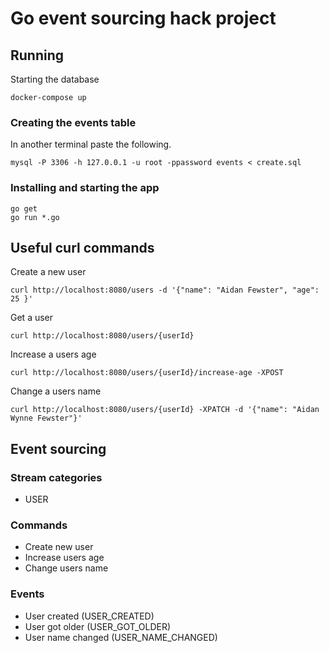 # Go event sourcing hack project

## Running

Starting the database
```
docker-compose up
```

### Creating the events table
In another terminal paste the following.

```
mysql -P 3306 -h 127.0.0.1 -u root -ppassword events < create.sql
```

### Installing and starting the app
```
go get
go run *.go
```

## Useful curl commands

Create a new user

```
curl http://localhost:8080/users -d '{"name": "Aidan Fewster", "age": 25 }'
```

Get a user

```
curl http://localhost:8080/users/{userId}
```

Increase a users age

```
curl http://localhost:8080/users/{userId}/increase-age -XPOST
```

Change a users name

```
curl http://localhost:8080/users/{userId} -XPATCH -d '{"name": "Aidan Wynne Fewster"}'
```

## Event sourcing

### Stream categories

* USER

### Commands

* Create new user
* Increase users age
* Change users name

### Events

* User created (USER_CREATED)
* User got older (USER_GOT_OLDER)
* User name changed (USER_NAME_CHANGED)
